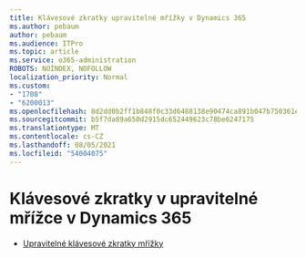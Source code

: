 ```yaml
---
title: Klávesové zkratky upravitelné mřížky v Dynamics 365
ms.author: pebaum
author: pebaum
ms.audience: ITPro
ms.topic: article
ms.service: o365-administration
ROBOTS: NOINDEX, NOFOLLOW
localization_priority: Normal
ms.custom:
- "1708"
- "6200013"
ms.openlocfilehash: 8d2dd0b2ff1b848f0c33d6488138e90474ca891b047b750361ea509ddc5f535f
ms.sourcegitcommit: b5f7da89a650d2915dc652449623c78be6247175
ms.translationtype: MT
ms.contentlocale: cs-CZ
ms.lasthandoff: 08/05/2021
ms.locfileid: "54004075"
---
```

# <a name="dynamics-365-editable-grid-keyboard-shortcuts"></a>Klávesové zkratky v upravitelné mřížce v Dynamics 365

* [Upravitelné klávesové zkratky mřížky](https://docs.microsoft.com/dynamics365/customer-engagement/basics/keyboard-shortcuts#editable-grids-views)
